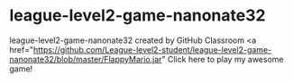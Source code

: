 # league-level2-game-nanonate32
league-level2-game-nanonate32 created by GitHub Classroom
<a href="https://github.com/League-level2-student/league-level2-game-nanonate32/blob/master/FlappyMario.jar" Click here to play my awesome game!</a>
